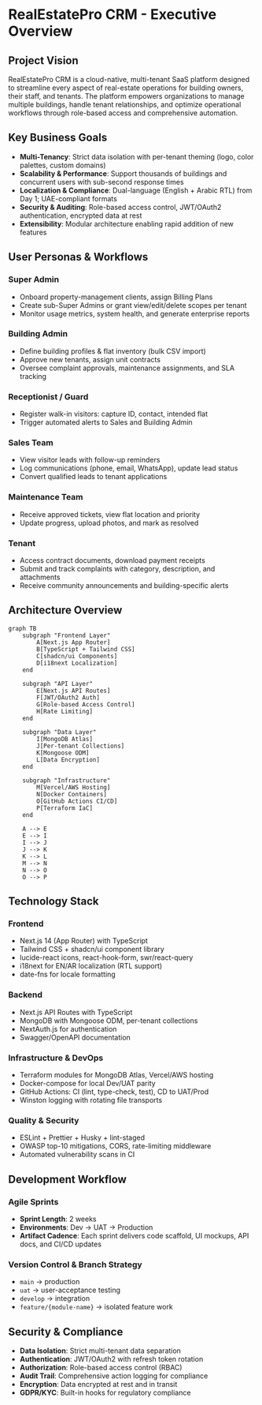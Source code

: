 # RealEstatePro CRM - Executive Overview

## Project Vision

RealEstatePro CRM is a cloud-native, multi-tenant SaaS platform designed to streamline every aspect of real-estate operations for building owners, their staff, and tenants. The platform empowers organizations to manage multiple buildings, handle tenant relationships, and optimize operational workflows through role-based access and comprehensive automation.

## Key Business Goals

- **Multi-Tenancy**: Strict data isolation with per-tenant theming (logo, color palettes, custom domains)
- **Scalability & Performance**: Support thousands of buildings and concurrent users with sub-second response times
- **Localization & Compliance**: Dual-language (English + Arabic RTL) from Day 1; UAE-compliant formats
- **Security & Auditing**: Role-based access control, JWT/OAuth2 authentication, encrypted data at rest
- **Extensibility**: Modular architecture enabling rapid addition of new features

## User Personas & Workflows

### Super Admin
- Onboard property-management clients, assign Billing Plans
- Create sub-Super Admins or grant view/edit/delete scopes per tenant
- Monitor usage metrics, system health, and generate enterprise reports

### Building Admin
- Define building profiles & flat inventory (bulk CSV import)
- Approve new tenants, assign unit contracts
- Oversee complaint approvals, maintenance assignments, and SLA tracking

### Receptionist / Guard
- Register walk-in visitors: capture ID, contact, intended flat
- Trigger automated alerts to Sales and Building Admin

### Sales Team
- View visitor leads with follow-up reminders
- Log communications (phone, email, WhatsApp), update lead status
- Convert qualified leads to tenant applications

### Maintenance Team
- Receive approved tickets, view flat location and priority
- Update progress, upload photos, and mark as resolved

### Tenant
- Access contract documents, download payment receipts
- Submit and track complaints with category, description, and attachments
- Receive community announcements and building-specific alerts

## Architecture Overview

```mermaid
graph TB
    subgraph "Frontend Layer"
        A[Next.js App Router]
        B[TypeScript + Tailwind CSS]
        C[shadcn/ui Components]
        D[i18next Localization]
    end
    
    subgraph "API Layer"
        E[Next.js API Routes]
        F[JWT/OAuth2 Auth]
        G[Role-based Access Control]
        H[Rate Limiting]
    end
    
    subgraph "Data Layer"
        I[MongoDB Atlas]
        J[Per-tenant Collections]
        K[Mongoose ODM]
        L[Data Encryption]
    end
    
    subgraph "Infrastructure"
        M[Vercel/AWS Hosting]
        N[Docker Containers]
        O[GitHub Actions CI/CD]
        P[Terraform IaC]
    end
    
    A --> E
    E --> I
    I --> J
    J --> K
    K --> L
    M --> N
    N --> O
    O --> P
```

## Technology Stack

### Frontend
- Next.js 14 (App Router) with TypeScript
- Tailwind CSS + shadcn/ui component library
- lucide-react icons, react-hook-form, swr/react-query
- i18next for EN/AR localization (RTL support)
- date-fns for locale formatting

### Backend
- Next.js API Routes with TypeScript
- MongoDB with Mongoose ODM, per-tenant collections
- NextAuth.js for authentication
- Swagger/OpenAPI documentation

### Infrastructure & DevOps
- Terraform modules for MongoDB Atlas, Vercel/AWS hosting
- Docker-compose for local Dev/UAT parity
- GitHub Actions: CI (lint, type-check, test), CD to UAT/Prod
- Winston logging with rotating file transports

### Quality & Security
- ESLint + Prettier + Husky + lint-staged
- OWASP top-10 mitigations, CORS, rate-limiting middleware
- Automated vulnerability scans in CI

## Development Workflow

### Agile Sprints
- **Sprint Length**: 2 weeks
- **Environments**: Dev → UAT → Production
- **Artifact Cadence**: Each sprint delivers code scaffold, UI mockups, API docs, and CI/CD updates

### Version Control & Branch Strategy
- `main` → production
- `uat` → user-acceptance testing
- `develop` → integration
- `feature/{module-name}` → isolated feature work

## Security & Compliance

- **Data Isolation**: Strict multi-tenant data separation
- **Authentication**: JWT/OAuth2 with refresh token rotation
- **Authorization**: Role-based access control (RBAC)
- **Audit Trail**: Comprehensive action logging for compliance
- **Encryption**: Data encrypted at rest and in transit
- **GDPR/KYC**: Built-in hooks for regulatory compliance 